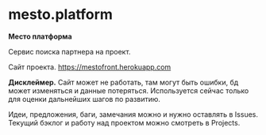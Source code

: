 # mesto.platform
__Место платформа__

Сервис поиска партнера на проект. 

Сайт проекта. https://mestofront.herokuapp.com

**Дисклеймер.** Сайт может не работать, там могут быть ошибки, бд может изменяться и данные потеряться. 
Используется сейчас только для оценки дальнейших шагов по развитию.

Идеи, предложения, баги, замечания можно и нужно оставлять в Issues. Текущий бэклог и работу над проектом можно смотреть в Projects.
